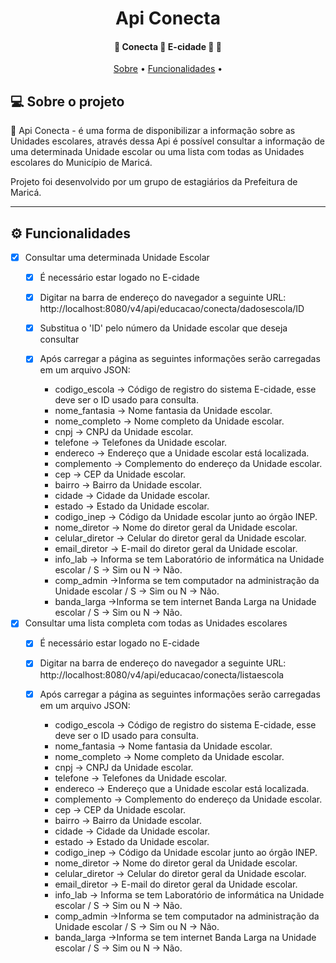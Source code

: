   
 
</p>
<h1 align="center">
    Api Conecta
</h1>

<h4 align="center"> 
	🚧  Conecta 🚀 E-cidade 🚀 🚧
</h4>

<p align="center">
 <a href="#-sobre-o-projeto">Sobre</a> •
 <a href="#-funcionalidades">Funcionalidades</a> • 


</p>


## 💻 Sobre o projeto

🚀 Api Conecta - é uma forma de disponibilizar a informação sobre as Unidades escolares, através dessa Api é possível consultar a informação de 
uma determinada Unidade escolar ou uma lista com todas as Unidades escolares do Município de Maricá.


Projeto foi desenvolvido por um grupo de estagiários da Prefeitura de Maricá.

---


## ⚙️ Funcionalidades

- [x] Consultar uma determinada Unidade Escolar
  - [x] É necessário estar logado no E-cidade
  - [x] Digitar na barra de endereço do navegador a seguinte URL:  http://localhost:8080/v4/api/educacao/conecta/dadosescola/ID
  - [x] Substitua o 'ID' pelo número da Unidade escolar que deseja consultar
  - [x] Após carregar a página as seguintes informações serão carregadas em um arquivo JSON: 

    - codigo_escola -> Código de registro do sistema E-cidade, esse deve ser o ID usado para consulta.
    - nome_fantasia -> Nome fantasia da Unidade escolar.
    - nome_completo -> Nome completo da Unidade escolar.
    - cnpj -> CNPJ da Unidade escolar.
    - telefone -> Telefones da Unidade escolar.
    - endereco -> Endereço que a Unidade escolar está localizada.
    - complemento -> Complemento do endereço da Unidade escolar. 
    - cep -> CEP da Unidade escolar.
    - bairro -> Bairro da Unidade escolar.
    - cidade -> Cidade da Unidade escolar.
    - estado -> Estado da Unidade escolar.
    - codigo_inep -> Código da Unidade escolar junto ao órgão INEP.
    - nome_diretor -> Nome do diretor geral da Unidade escolar.
    - celular_diretor -> Celular do diretor geral da Unidade escolar.
    - email_diretor -> E-mail do diretor geral da Unidade escolar.
    - info_lab -> Informa se tem Laboratório de informática na Unidade escolar / S -> Sim ou N -> Não.
    - comp_admin ->Informa se tem computador na administração da Unidade escolar / S -> Sim ou N -> Não.
    - banda_larga ->Informa se tem internet Banda Larga na Unidade escolar / S -> Sim ou N -> Não.


- [x] Consultar uma lista completa com todas as Unidades escolares
  - [x] É necessário estar logado no E-cidade
  - [x] Digitar na barra de endereço do navegador a seguinte URL:  http://localhost:8080/v4/api/educacao/conecta/listaescola
  - [x] Após carregar a página as seguintes informações serão carregadas em um arquivo JSON: 

    - codigo_escola -> Código de registro do sistema E-cidade, esse deve ser o ID usado para consulta.
    - nome_fantasia -> Nome fantasia da Unidade escolar.
    - nome_completo -> Nome completo da Unidade escolar.
    - cnpj -> CNPJ da Unidade escolar.
    - telefone -> Telefones da Unidade escolar.
    - endereco -> Endereço que a Unidade escolar está localizada.
    - complemento -> Complemento do endereço da Unidade escolar. 
    - cep -> CEP da Unidade escolar.
    - bairro -> Bairro da Unidade escolar.
    - cidade -> Cidade da Unidade escolar.
    - estado -> Estado da Unidade escolar.
    - codigo_inep -> Código da Unidade escolar junto ao órgão INEP.
    - nome_diretor -> Nome do diretor geral da Unidade escolar.
    - celular_diretor -> Celular do diretor geral da Unidade escolar.
    - email_diretor -> E-mail do diretor geral da Unidade escolar.
    - info_lab -> Informa se tem Laboratório de informática na Unidade escolar / S -> Sim ou N -> Não.
    - comp_admin ->Informa se tem computador na administração da Unidade escolar / S -> Sim ou N -> Não.
    - banda_larga ->Informa se tem internet Banda Larga na Unidade escolar / S -> Sim ou N -> Não.
